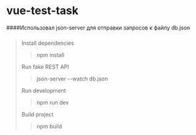 # vue-test-task


####Использовал json-server для отправки запросов к файлу db.json
###

> Install dependencies
>> npm install
>
> Run fake REST API
>> json-server --watch db.json
>
> Run development
>> npm run dev
>
> Build project
>> npm build
